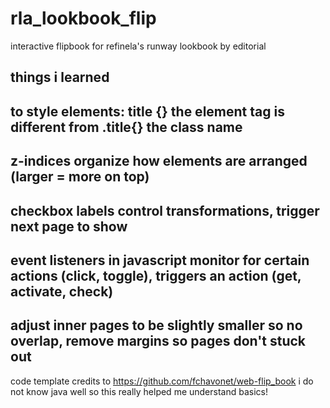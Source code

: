 # rla_lookbook_flip
interactive flipbook for refinela's runway lookbook by editorial 

## things i learned
## to style elements: title {} the element tag is different from .title{} the class name
## z-indices organize how elements are arranged (larger = more on top)
## checkbox labels control transformations, trigger next page to show 
## event listeners in javascript monitor for certain actions (click, toggle), triggers an action (get, activate, check)
## adjust inner pages to be slightly smaller so no overlap, remove margins so pages don't stuck out 


code template credits to https://github.com/fchavonet/web-flip_book
i do not know java well so this really helped me understand basics!